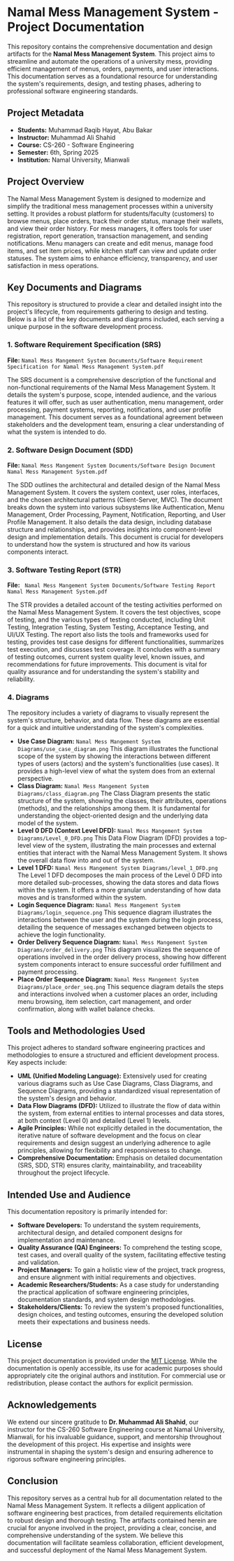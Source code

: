 # Namal Mess Management System - Project Documentation

This repository contains the comprehensive documentation and design artifacts for the **Namal Mess Management System**. This project aims to streamline and automate the operations of a university mess, providing efficient management of menus, orders, payments, and user interactions. This documentation serves as a foundational resource for understanding the system's requirements, design, and testing phases, adhering to professional software engineering standards.

## Project Metadata

* **Students:** Muhammad Raqib Hayat, Abu Bakar
* **Instructor:** Muhammad Ali Shahid
* **Course:** CS-260 - Software Engineering
* **Semester:** 6th, Spring 2025
* **Institution:** Namal University, Mianwali

## Project Overview

The Namal Mess Management System is designed to modernize and simplify the traditional mess management processes within a university setting. It provides a robust platform for students/faculty (customers) to browse menus, place orders, track their order status, manage their wallets, and view their order history. For mess managers, it offers tools for user registration, report generation, transaction management, and sending notifications. Menu managers can create and edit menus, manage food items, and set item prices, while kitchen staff can view and update order statuses. The system aims to enhance efficiency, transparency, and user satisfaction in mess operations.

## Key Documents and Diagrams

This repository is structured to provide a clear and detailed insight into the project's lifecycle, from requirements gathering to design and testing. Below is a list of the key documents and diagrams included, each serving a unique purpose in the software development process.

### 1. Software Requirement Specification (SRS)

**File:** `Namal Mess Mangement System Documents/Software Requirement Specification for Namal Mess Management System.pdf`

The SRS document is a comprehensive description of the functional and non-functional requirements of the Namal Mess Management System. It details the system's purpose, scope, intended audience, and the various features it will offer, such as user authentication, menu management, order processing, payment systems, reporting, notifications, and user profile management. This document serves as a foundational agreement between stakeholders and the development team, ensuring a clear understanding of what the system is intended to do.

### 2. Software Design Document (SDD)

**File:** `Namal Mess Mangement System Documents/Software Design Document Namal Mess Management System.pdf`

The SDD outlines the architectural and detailed design of the Namal Mess Management System. It covers the system context, user roles, interfaces, and the chosen architectural patterns (Client-Server, MVC). The document breaks down the system into various subsystems like Authentication, Menu Management, Order Processing, Payment, Notification, Reporting, and User Profile Management. It also details the data design, including database structure and relationships, and provides insights into component-level design and implementation details. This document is crucial for developers to understand how the system is structured and how its various components interact.

### 3. Software Testing Report (STR)

**File:** ` Namal Mess Mangement System Documents/Software Testing Report Namal Mess Management System.pdf`

The STR provides a detailed account of the testing activities performed on the Namal Mess Management System. It covers the test objectives, scope of testing, and the various types of testing conducted, including Unit Testing, Integration Testing, System Testing, Acceptance Testing, and UI/UX Testing. The report also lists the tools and frameworks used for testing, provides test case designs for different functionalities, summarizes test execution, and discusses test coverage. It concludes with a summary of testing outcomes, current system quality level, known issues, and recommendations for future improvements. This document is vital for quality assurance and for understanding the system's stability and reliability.

### 4. Diagrams

The repository includes a variety of diagrams to visually represent the system's structure, behavior, and data flow. These diagrams are essential for a quick and intuitive understanding of the system's complexities.

* **Use Case Diagram:** `Namal Mess Mangement System Diagrams/use_case_diagram.png`
  This diagram illustrates the functional scope of the system by showing the interactions between different types of users (actors) and the system's functionalities (use cases). It provides a high-level view of what the system does from an external perspective.
* **Class Diagram:** `Namal Mess Mangement System Diagrams/class_diagram.png`
  The Class Diagram presents the static structure of the system, showing the classes, their attributes, operations (methods), and the relationships among them. It is fundamental for understanding the object-oriented design and the underlying data model of the system.
* **Level 0 DFD (Context Level DFD):** `Namal Mess Mangement System Diagrams/Level_0_DFD.png`
  This Data Flow Diagram (DFD) provides a top-level view of the system, illustrating the main processes and external entities that interact with the Namal Mess Management System. It shows the overall data flow into and out of the system.
* **Level 1 DFD:** `Namal Mess Mangement System Diagrams/level_1_DFD.png`
  The Level 1 DFD decomposes the main process of the Level 0 DFD into more detailed sub-processes, showing the data stores and data flows within the system. It offers a more granular understanding of how data moves and is transformed within the system.
* **Login Sequence Diagram:** `Namal Mess Mangement System Diagrams/login_sequence.png`
  This sequence diagram illustrates the interactions between the user and the system during the login process, detailing the sequence of messages exchanged between objects to achieve the login functionality.
* **Order Delivery Sequence Diagram:** `Namal Mess Mangement System Diagrams/order_delivery.png`
  This diagram visualizes the sequence of operations involved in the order delivery process, showing how different system components interact to ensure successful order fulfillment and payment processing.
* **Place Order Sequence Diagram:** `Namal Mess Mangement System Diagrams/place_order_seq.png`
  This sequence diagram details the steps and interactions involved when a customer places an order, including menu browsing, item selection, cart management, and order confirmation, along with wallet balance checks.

## Tools and Methodologies Used

This project adheres to standard software engineering practices and methodologies to ensure a structured and efficient development process. Key aspects include:

* **UML (Unified Modeling Language):** Extensively used for creating various diagrams such as Use Case Diagrams, Class Diagrams, and Sequence Diagrams, providing a standardized visual representation of the system's design and behavior.
* **Data Flow Diagrams (DFD):** Utilized to illustrate the flow of data within the system, from external entities to internal processes and data stores, at both context (Level 0) and detailed (Level 1) levels.
* **Agile Principles:** While not explicitly detailed in the documentation, the iterative nature of software development and the focus on clear requirements and design suggest an underlying adherence to agile principles, allowing for flexibility and responsiveness to change.
* **Comprehensive Documentation:** Emphasis on detailed documentation (SRS, SDD, STR) ensures clarity, maintainability, and traceability throughout the project lifecycle.

## Intended Use and Audience

This documentation repository is primarily intended for:

* **Software Developers:** To understand the system requirements, architectural design, and detailed component designs for implementation and maintenance.
* **Quality Assurance (QA) Engineers:** To comprehend the testing scope, test cases, and overall quality of the system, facilitating effective testing and validation.
* **Project Managers:** To gain a holistic view of the project, track progress, and ensure alignment with initial requirements and objectives.
* **Academic Researchers/Students:** As a case study for understanding the practical application of software engineering principles, documentation standards, and system design methodologies.
* **Stakeholders/Clients:** To review the system's proposed functionalities, design choices, and testing outcomes, ensuring the developed solution meets their expectations and business needs.

## License

This project documentation is provided under the [MIT License](LICENSE). While the documentation is openly accessible, its use for academic purposes should appropriately cite the original authors and institution. For commercial use or redistribution, please contact the authors for explicit permission.

## Acknowledgements

We extend our sincere gratitude to **Dr. Muhammad Ali Shahid**, our instructor for the CS-260 Software Engineering course at Namal University, Mianwali, for his invaluable guidance, support, and mentorship throughout the development of this project. His expertise and insights were instrumental in shaping the system's design and ensuring adherence to rigorous software engineering principles.

## Conclusion

This repository serves as a central hub for all documentation related to the Namal Mess Management System. It reflects a diligent application of software engineering best practices, from detailed requirements elicitation to robust design and thorough testing. The artifacts contained herein are crucial for anyone involved in the project, providing a clear, concise, and comprehensive understanding of the system. We believe this documentation will facilitate seamless collaboration, efficient development, and successful deployment of the Namal Mess Management System.
